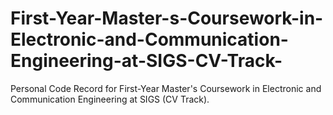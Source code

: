 # First-Year-Master-s-Coursework-in-Electronic-and-Communication-Engineering-at-SIGS-CV-Track-
Personal Code Record for First-Year Master's Coursework in Electronic and Communication Engineering at SIGS (CV Track).
